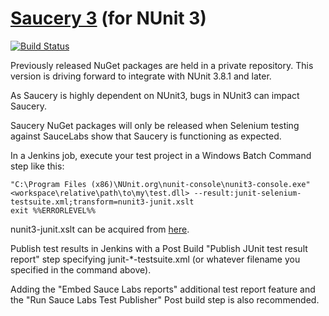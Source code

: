 # [Saucery 3](http://www.nuget.org/packages/saucery3) (for NUnit 3)

[![Build Status](https://saucelabs.com/buildstatus/saucefauge)](https://saucelabs.com/beta/builds/8eb1292ba4c145caad0f077871c72f0f)

Previously released NuGet packages are held in a private repository.  This version is driving forward to integrate with NUnit 3.8.1 and later.

As Saucery is highly dependent on NUnit3, bugs in NUnit3 can impact Saucery.  

Saucery NuGet packages will only be released when Selenium testing against SauceLabs show that Saucery is functioning as expected.

In a Jenkins job, execute your test project in a Windows Batch Command step like this:

    "C:\Program Files (x86)\NUnit.org\nunit-console\nunit3-console.exe" <workspace\relative\path\to\my\test.dll> --result:junit-selenium-testsuite.xml;transform=nunit3-junit.xslt
    exit %%ERRORLEVEL%%

nunit3-junit.xslt can be acquired from <a href="https://github.com/nunit/nunit-transforms/tree/master/nunit3-junit" target="_blank">here</a>.
	
Publish test results in Jenkins with a Post Build "Publish JUnit test result report" step specifying junit-*-testsuite.xml (or whatever filename you specified in the command above).  

Adding the "Embed Sauce Labs reports" additional test report feature and the "Run Sauce Labs Test Publisher" Post build step is also recommended.